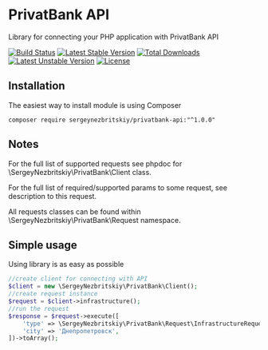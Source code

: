
# PrivatBank API
Library for connecting your PHP application with PrivatBank API

[![Build Status](https://travis-ci.org/sergeynezbritskiy/privatbank-api.svg?branch=master)](https://travis-ci.org/sergeynezbritskiy/privatbank-api)
[![Latest Stable Version](https://poser.pugx.org/sergeynezbritskiy/privatbank-api/v/stable)](https://packagist.org/packages/sergeynezbritskiy/privatbank-api)
[![Total Downloads](https://poser.pugx.org/sergeynezbritskiy/privatbank-api/downloads)](https://packagist.org/packages/sergeynezbritskiy/privatbank-api)
[![Latest Unstable Version](https://poser.pugx.org/sergeynezbritskiy/privatbank-api/v/unstable)](https://packagist.org/packages/sergeynezbritskiy/privatbank-api)
[![License](https://poser.pugx.org/sergeynezbritskiy/privatbank-api/license)](https://packagist.org/packages/sergeynezbritskiy/privatbank-api)

## Installation
The easiest way to install module is using Composer
```
composer require sergeynezbritskiy/privatbank-api:"^1.0.0"
```

## Notes
For the full list of supported requests see phpdoc for \SergeyNezbritskiy\PrivatBank\Client class.

For the full list of required/supported params to some request, see description to this request.

All requests classes can be found within \SergeyNezbritskiy\PrivatBank\Request namespace.

## Simple usage
Using library is as easy as possible
```php
//create client for connecting with API
$client = new \SergeyNezbritskiy\PrivatBank\Client();
//create request instance
$request = $client->infrastructure();
//run the request
$response = $request->execute([
    'type' => \SergeyNezbritskiy\PrivatBank\Request\InfrastructureRequest::TYPE_ATM,
    'city' => 'Днепропетровск',
])->toArray();
```
